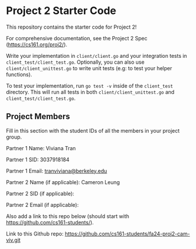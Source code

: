 # Project 2 Starter Code

This repository contains the starter code for Project 2!

For comprehensive documentation, see the Project 2 Spec (https://cs161.org/proj2/).

Write your implementation in `client/client.go` and your integration tests in `client_test/client_test.go`. Optionally, you can also use `client/client_unittest.go` to write unit tests (e.g: to test your helper functions).

To test your implementation, run `go test -v` inside of the `client_test` directory. This will run all tests in both `client/client_unittest.go` and `client_test/client_test.go`.

## Project Members

Fill in this section with the student IDs of all the members in your project group.

Partner 1 Name: Viviana Tran

Partner 1 SID: 3037918184

Partner 1 Email: tranviviana@berkeley.edu

Partner 2 Name (if applicable): Cameron Leung

Partner 2 SID (if applicable):

Partner 2 Email (if applicable):

Also add a link to this repo below (should start with https://github.com/cs161-students/).

Link to this Github repo: https://github.com/cs161-students/fa24-proj2-cam-viv.git
